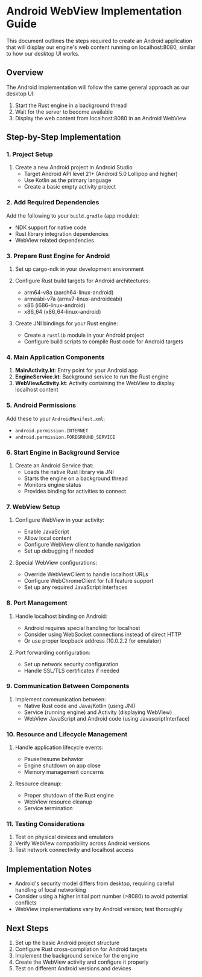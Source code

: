 # Android WebView Implementation Guide

This document outlines the steps required to create an Android application that will display our engine's web content running on localhost:8080, similar to how our desktop UI works.

## Overview

The Android implementation will follow the same general approach as our desktop UI:
1. Start the Rust engine in a background thread
2. Wait for the server to become available
3. Display the web content from localhost:8080 in an Android WebView

## Step-by-Step Implementation

### 1. Project Setup

1. Create a new Android project in Android Studio
   - Target Android API level 21+ (Android 5.0 Lollipop and higher)
   - Use Kotlin as the primary language
   - Create a basic empty activity project

### 2. Add Required Dependencies

Add the following to your `build.gradle` (app module):
- NDK support for native code
- Rust library integration dependencies
- WebView related dependencies

### 3. Prepare Rust Engine for Android

1. Set up cargo-ndk in your development environment
2. Configure Rust build targets for Android architectures:
   - arm64-v8a (aarch64-linux-android)
   - armeabi-v7a (armv7-linux-androideabi)
   - x86 (i686-linux-android)
   - x86_64 (x86_64-linux-android)

3. Create JNI bindings for your Rust engine:
   - Create a `rustlib` module in your Android project
   - Configure build scripts to compile Rust code for Android targets

### 4. Main Application Components

1. **MainActivity.kt**: Entry point for your Android app
2. **EngineService.kt**: Background service to run the Rust engine
3. **WebViewActivity.kt**: Activity containing the WebView to display localhost content

### 5. Android Permissions

Add these to your `AndroidManifest.xml`:
- `android.permission.INTERNET`
- `android.permission.FOREGROUND_SERVICE`

### 6. Start Engine in Background Service

1. Create an Android Service that:
   - Loads the native Rust library via JNI
   - Starts the engine on a background thread
   - Monitors engine status
   - Provides binding for activities to connect

### 7. WebView Setup

1. Configure WebView in your activity:
   - Enable JavaScript
   - Allow local content
   - Configure WebView client to handle navigation
   - Set up debugging if needed

2. Special WebView configurations:
   - Override WebViewClient to handle localhost URLs
   - Configure WebChromeClient for full feature support
   - Set up any required JavaScript interfaces

### 8. Port Management

1. Handle localhost binding on Android:
   - Android requires special handling for localhost
   - Consider using WebSocket connections instead of direct HTTP
   - Or use proper loopback address (10.0.2.2 for emulator)

2. Port forwarding configuration:
   - Set up network security configuration
   - Handle SSL/TLS certificates if needed

### 9. Communication Between Components

1. Implement communication between:
   - Native Rust code and Java/Kotlin (using JNI)
   - Service (running engine) and Activity (displaying WebView)
   - WebView JavaScript and Android code (using JavascriptInterface)

### 10. Resource and Lifecycle Management

1. Handle application lifecycle events:
   - Pause/resume behavior
   - Engine shutdown on app close
   - Memory management concerns

2. Resource cleanup:
   - Proper shutdown of the Rust engine
   - WebView resource cleanup
   - Service termination

### 11. Testing Considerations

1. Test on physical devices and emulators
2. Verify WebView compatibility across Android versions
3. Test network connectivity and localhost access

## Implementation Notes

- Android's security model differs from desktop, requiring careful handling of local networking
- Consider using a higher initial port number (>8080) to avoid potential conflicts
- WebView implementations vary by Android version; test thoroughly

## Next Steps

1. Set up the basic Android project structure
2. Configure Rust cross-compilation for Android targets
3. Implement the background service for the engine
4. Create the WebView activity and configure it properly
5. Test on different Android versions and devices